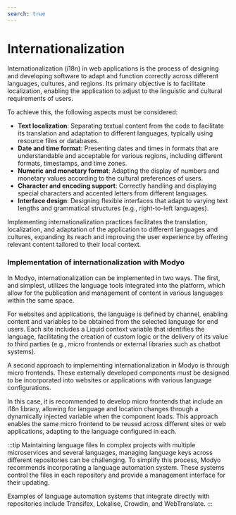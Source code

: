 ```yaml
---
search: true
---
```


# Internationalization

Internationalization (i18n) in web applications is the process of designing and developing software to adapt and function correctly across different languages, cultures, and regions. Its primary objective is to facilitate localization, enabling the application to adjust to the linguistic and cultural requirements of users.

To achieve this, the following aspects must be considered:

- **Text localization**: Separating textual content from the code to facilitate its translation and adaptation to different languages, typically using resource files or databases.
- **Date and time format**: Presenting dates and times in formats that are understandable and acceptable for various regions, including different formats, timestamps, and time zones.
- **Numeric and monetary format**: Adapting the display of numbers and monetary values according to the cultural preferences of users.
- **Character and encoding support**: Correctly handling and displaying special characters and accented letters from different languages.
- **Interface design**: Designing flexible interfaces that adapt to varying text lengths and grammatical structures (e.g., right-to-left languages).

Implementing internationalization practices facilitates the translation, localization, and adaptation of the application to different languages and cultures, expanding its reach and improving the user experience by offering relevant content tailored to their local context.

### Implementation of internationalization with Modyo

In Modyo, internationalization can be implemented in two ways. The first, and simplest, utilizes the language tools integrated into the platform, which allow for the publication and management of content in various languages within the same space.

For websites and applications, the language is defined by channel, enabling content and variables to be obtained from the selected language for end users. Each site includes a Liquid context variable that identifies the language, facilitating the creation of custom logic or the delivery of its value to third parties (e.g., micro frontends or external libraries such as chatbot systems).

A second approach to implementing internationalization in Modyo is through micro frontends. These externally developed components must be designed to be incorporated into websites or applications with various language configurations.

In this case, it is recommended to develop micro frontends that include an i18n library, allowing for language and location changes through a dynamically injected variable when the component loads. This approach enables the same micro frontend to be reused across different sites or web applications, adapting to the language configured in each.


:::tip Maintaining language files
In complex projects with multiple microservices and several languages, managing language keys across different repositories can be challenging. To simplify this process, Modyo recommends incorporating a language automation system. These systems control the files in each repository and provide a management interface for their updating.

Examples of language automation systems that integrate directly with repositories include Transifex, Lokalise, Crowdin, and WebTranslate.
:::
